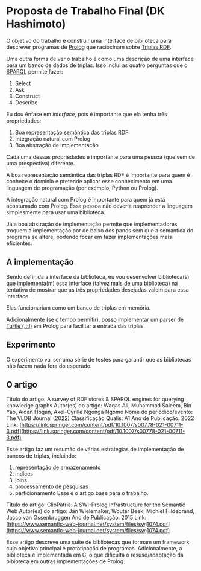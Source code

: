 # Proposta de Trabalho Final (DK Hashimoto)

O objetivo do trabalho é
construir uma interface de biblioteca
para descrever programas de [Prolog](https://en.wikipedia.org/wiki/Prolog)
que raciocínam sobre [Triplas RDF](https://en.wikipedia.org/wiki/Semantic_triple).

Uma outra forma de ver o trabalho é como
uma descrição de uma interface para
um banco de dados de triplas.
Isso inclui as quatro perguntas
que o [SPARQL](https://en.wikipedia.org/wiki/SPARQL) permite fazer:
1. Select
1. Ask
1. Construct
1. Describe

Eu dou ênfase em *interface*,
pois é importante que ela tenha três propriedades:
1. Boa representação semântica das triplas RDF
2. Integração natural com Prolog
3. Boa abstração de implementação

Cada uma dessas propriedades é importante
para uma pessoa (que vem de uma prespectiva) diferente.

A boa representação semântica das triplas RDF
é importante para quem é conhece o domínio
e pretende aplicar esse conhecimento
em uma linguagem de programação
(por exemplo, Python ou Prolog).

A integração natural com Prolog
é importante para quem já está acostumado com Prolog.
Essa pessoa não deveria reaprender a linguagem
simplesmente para usar uma biblioteca.

Já a boa abstração de implementação
permite que implementadores
troquem a implementação por de baixo dos panos
sem que a semantica do programa se altere;
podendo focar em fazer implementações mais eficientes.

## A implementação

Sendo definida a interface da biblioteca,
eu vou desenvolver biblioteca(s) que implementa(m) essa interface
(talvez mais de uma biblioteca)
na tentativa de mostrar
que as três propriedades desejadas
valem para essa interface.

Elas funcionariam como
um banco de triplas em memória.

Adicionalmente (se o tempo permitir),
posso implementar um parser de [Turtle (.ttl)](https://en.wikipedia.org/wiki/Turtle_(syntax))
em Prolog
para facilitar a entrada das triplas.

## Experimento

O experimento vai ser uma série de testes
para garantir
que as bibliotecas não fazem nada fora do esperado.

## O artigo

Título do artigo: A survey of RDF stores & SPARQL engines for querying knowledge graphs
Autor(es) do artigo: Waqas Ali, Muhammad Saleem, Bin Yao, Aidan Hogan, Axel-Cyrille Ngonga Ngomo
Nome do periódico/evento: The VLDB Journal (2022)
Classificação Qualis: A1
Ano de Publicação: 2022
Link: [https://link.springer.com/content/pdf/10.1007/s00778-021-00711-3.pdf](https://link.springer.com/content/pdf/10.1007/s00778-021-00711-3.pdf)

Esse artigo faz um resumão de várias estratégias
de implementação de bancos de triplas,
incluindo:
1. representação de armazenamento
1. indíces
1. joins
1. processamento de pesquisas
1. particionamento
Esse é o artigo base para o trabalho.

Título do artigo: ClioPatria: A SWI-Prolog Infrastructure for the Semantic Web
Autor(es) do artigo: Jan Wielemaker, Wouter Beek, Michiel Hildebrand, Jacco van Ossenbruggen
Ano de Publicação: 2015
Link: [https://www.semantic-web-journal.net/system/files/swj1074.pdf](https://www.semantic-web-journal.net/system/files/swj1074.pdf)

Esse artigo descreve uma suite de bibliotecas
que formam um framework
cujo objetivo principal é prototipação de programas.
Adicionalmente,
a biblioteca é implementada em C,
o que dificulta o resuso/adaptação da bibioteca
em outras implementações de Prolog.
